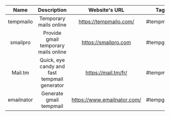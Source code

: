 |    Name    |                 Description                  |        Website's URL        | Tag        |
|:----------:|:--------------------------------------------:|:---------------------------:| ---------- |
| tempmailo  |            Temporary mails online            |   https://tempmailo.com/    | #tempmail  |
|  smailpro  |     Provide gmail temporary mails online     |    https://smailpro.com     | #tempgmail |
|  Mail.tm   | Quick, eye candy and fast tempmail generator |     https://mail.tm/fr/     | #tempmail  |
| emailnator |           Generate gmail tempmail            | https://www.emailnator.com/ | #tempgmail |



